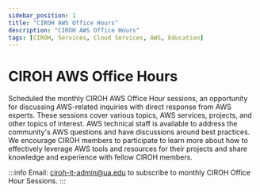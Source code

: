 ```yaml
---
sidebar_position: 1
title: "CIROH AWS Office Hours"
description: "CIROH AWS Office Hours"
tags: [CIROH, Services, Cloud Services, AWS, Education]
---
```


# CIROH AWS Office Hours

Scheduled the monthly CIROH AWS Office Hour sessions, an opportunity for discussing AWS-related inquiries with direct response from AWS experts. These sessions cover various topics, AWS services, projects, and other topics of interest. AWS technical staff is available to address the community's AWS questions and have discussions around best practices. We encourage CIROH members to participate to learn more about how to effectively leverage AWS tools and resources for their projects and share knowledge and experience with fellow CIROH members.

:::info
Email: ciroh-it-admin@ua.edu to subscribe to monthly CIROH Office Hour Sessions.
:::